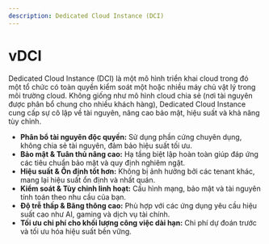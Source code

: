 ```yaml
---
description: Dedicated Cloud Instance (DCI)
---
```


# vDCI

Dedicated Cloud Instance (DCI) là một mô hình triển khai cloud trong đó một tổ chức có toàn quyền kiểm soát một hoặc nhiều máy chủ vật lý trong môi trường cloud. Không giống như mô hình cloud chia sẻ (nơi tài nguyên được phân bổ chung cho nhiều khách hàng), Dedicated Cloud Instance cung cấp sự cô lập về tài nguyên, nâng cao bảo mật, hiệu suất và khả năng tùy chỉnh.

* **Phân bổ tài nguyên độc quyền:** Sử dụng phần cứng chuyên dụng, không chia sẻ tài nguyên, đảm bảo hiệu suất tối ưu.
* **Bảo mật & Tuân thủ nâng cao:** Hạ tầng biệt lập hoàn toàn giúp đáp ứng các tiêu chuẩn bảo mật và quy định nghiêm ngặt.
* **Hiệu suất & Ổn định tốt hơn:** Không bị ảnh hưởng bởi các tenant khác, mang lại hiệu suất ổn định và nhất quán.
* **Kiểm soát & Tùy chỉnh linh hoạt:** Cấu hình mạng, bảo mật và tài nguyên tính toán theo nhu cầu của bạn.
* **Độ trễ thấp & Băng thông cao:** Phù hợp với các ứng dụng yêu cầu hiệu suất cao như AI, gaming và dịch vụ tài chính.
* **Tối ưu chi phí cho khối lượng công việc dài hạn:** Chi phí dự đoán trước và tối ưu hóa hiệu suất bền vững.
